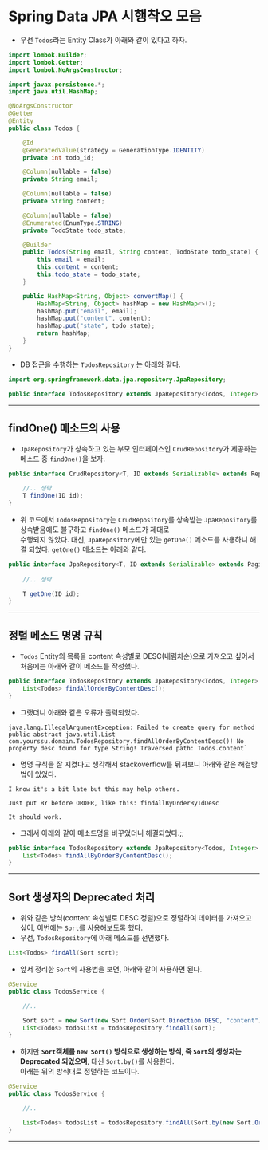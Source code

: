 <h1>Spring Data JPA 시행착오 모음</h1>

* 우선 `Todos`라는 Entity Class가 아래와 같이 있다고 하자.
```java
import lombok.Builder;
import lombok.Getter;
import lombok.NoArgsConstructor;

import javax.persistence.*;
import java.util.HashMap;

@NoArgsConstructor
@Getter
@Entity
public class Todos {

    @Id
    @GeneratedValue(strategy = GenerationType.IDENTITY)
    private int todo_id;

    @Column(nullable = false)
    private String email;

    @Column(nullable = false)
    private String content;

    @Column(nullable = false)
    @Enumerated(EnumType.STRING)
    private TodoState todo_state;

    @Builder
    public Todos(String email, String content, TodoState todo_state) {
        this.email = email;
        this.content = content;
        this.todo_state = todo_state;
    }

    public HashMap<String, Object> convertMap() {
        HashMap<String, Object> hashMap = new HashMap<>();
        hashMap.put("email", email);
        hashMap.put("content", content);
        hashMap.put("state", todo_state);
        return hashMap;
    }
}
```

* DB 접근을 수행하는 `TodosRepository` 는 아래와 같다.
```java
import org.springframework.data.jpa.repository.JpaRepository;

public interface TodosRepository extends JpaRepository<Todos, Integer> {}
```
<hr/>

<h2>findOne() 메소드의 사용</h2>

* `JpaRepository`가 상속하고 있는 부모 인터페이스인 `CrudRepository`가 제공하는 메소드 중 `findOne()`을 보자.
```java
public interface CrudRepository<T, ID extends Serializable> extends Repository<T, ID> {

    //.. 생략
    T findOne(ID id);
}
```

* 위 코드에서 `TodosRepository`는 `CrudRepository`를 상속받는 `JpaRepository`를 상속받음에도 불구하고 `findOne()` 메소드가 제대로   
  수행되지 않았다. 대신, `JpaRepository`에만 있는 `getOne()` 메소드를 사용하니 해결 되었다. `getOne()` 메소드는 아래와 같다.
```java
public interface JpaRepository<T, ID extends Serializable> extends PagingAndSortingRepository<T, ID>, QueryByExampleExecutor<T> {
    
    //.. 생략

    T getOne(ID id);
}
```
<hr/>

<h2>정렬 메소드 명명 규칙</h2>

* `Todos` Entity의 목록을 content 속성별로 DESC(내림차순)으로 가져오고 싶어서 처음에는 아래와 같이 메소드를 작성했다.
```java
public interface TodosRepository extends JpaRepository<Todos, Integer> {
    List<Todos> findAllOrderByContentDesc();
}
```

* 그랬더니 아래와 같은 오류가 출력되었다.
```
java.lang.IllegalArgumentException: Failed to create query for method public abstract java.util.List com.yourssu.domain.TodosRepository.findAllOrderByContentDesc()! No property desc found for type String! Traversed path: Todos.content`
```

* 명명 규칙을 잘 지켰다고 생각해서 stackoverflow를 뒤져보니 아래와 같은 해결방법이 있었다.
```
I know it's a bit late but this may help others.

Just put BY before ORDER, like this: findAllByOrderByIdDesc

It should work.
```

* 그래서 아래와 같이 메소드명을 바꾸었더니 해결되었다.;;
```java
public interface TodosRepository extends JpaRepository<Todos, Integer> {
    List<Todos> findAllByOrderByContentDesc();
}
```
<hr/>

<h2>Sort 생성자의 Deprecated 처리</h2>

* 위와 같은 방식(content 속성별로 DESC 정렬)으로 정렬하여 데이터를 가져오고 싶어, 이번에는 `Sort`를 사용해보도록 했다.
* 우선, `TodosRepository`에 아래 메소드를 선언했다.
```java
List<Todos> findAll(Sort sort);
```

* 앞서 정리한 `Sort`의 사용법을 보면, 아래와 같이 사용하면 된다.
```java
@Service
public class TodosService {

    //..

    Sort sort = new Sort(new Sort.Order(Sort.Direction.DESC, "content"));
    List<Todos> todosList = todosRepository.findAll(sort);
}
```

* 하지만 __`Sort`객체를 `new Sort()` 방식으로 생성하는 방식, 즉 `Sort`의 생성자는 Deprecated 되었으며__, 대신 `Sort.by()`를 사용한다.   
  아래는 위의 방식대로 정렬하는 코드이다.
```java
@Service
public class TodosService {

    //..

    List<Todos> todosList = todosRepository.findAll(Sort.by(new Sort.Order(Sort.Direction.DESC, "content")));
}
```
<hr/>

